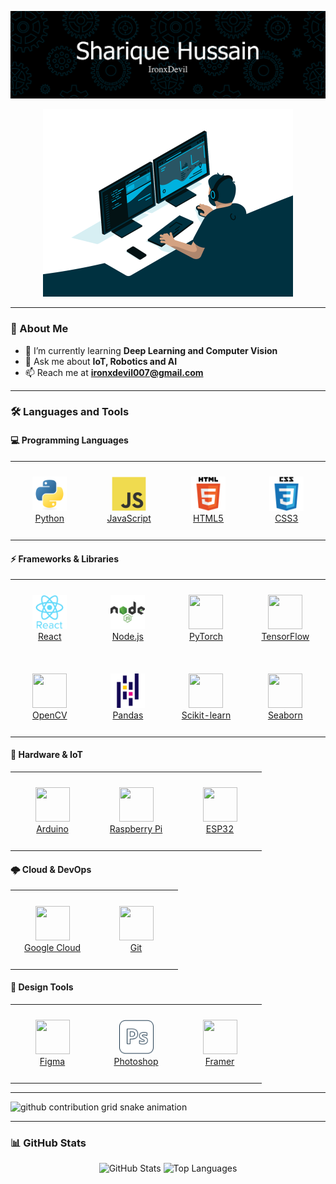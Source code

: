 ![MasterHead](assets/github-header-banner.jpg)

<p align="center">
  <img alt="Coding" width="400" src="assets/coding.gif">
</p>

---

### 🚀 About Me
- 🔭 I’m currently learning **Deep Learning and Computer Vision**
- 💬 Ask me about **IoT, Robotics and AI**
- 📫 Reach me at **ironxdevil007@gmail.com**

---

### 🛠 Languages and Tools  

#### 💻 Programming Languages  
<p align="left">
  <table>
    <tr>
      <td align="center" width="120" height="120">
        <img src="https://raw.githubusercontent.com/devicons/devicon/master/icons/python/python-original.svg" width="55" height="55" /><br><u>Python</u>
      </td>
      <td align="center" width="120" height="120">
        <img src="https://raw.githubusercontent.com/devicons/devicon/master/icons/javascript/javascript-original.svg" width="55" height="55" /><br><u>JavaScript</u>
      </td>
      <td align="center" width="120" height="120">
        <img src="https://raw.githubusercontent.com/devicons/devicon/master/icons/html5/html5-original-wordmark.svg" width="55" height="55" /><br><u>HTML5</u>
      </td>
      <td align="center" width="120" height="120">
        <img src="https://raw.githubusercontent.com/devicons/devicon/master/icons/css3/css3-original-wordmark.svg" width="55" height="55" /><br><u>CSS3</u>
      </td>
    </tr>
  </table>
</p>

#### ⚡ Frameworks & Libraries  
<p align="left">
  <table>
    <tr>
      <td align="center" width="120" height="120">
        <img src="https://raw.githubusercontent.com/devicons/devicon/master/icons/react/react-original-wordmark.svg" width="55" height="55" /><br><u>React</u>
      </td>
      <td align="center" width="120" height="120">
        <img src="https://raw.githubusercontent.com/devicons/devicon/master/icons/nodejs/nodejs-original-wordmark.svg" width="55" height="55" /><br><u>Node.js</u>
      </td>
      <td align="center" width="120" height="120">
        <img src="https://www.vectorlogo.zone/logos/pytorch/pytorch-icon.svg" width="55" height="55" /><br><u>PyTorch</u>
      </td>
      <td align="center" width="120" height="120">
        <img src="https://www.vectorlogo.zone/logos/tensorflow/tensorflow-icon.svg" width="55" height="55" /><br><u>TensorFlow</u>
      </td>
    </tr>
    <tr>
      <td align="center" width="120" height="120">
        <img src="https://www.vectorlogo.zone/logos/opencv/opencv-icon.svg" width="55" height="55" /><br><u>OpenCV</u>
      </td>
      <td align="center" width="120" height="120">
        <img src="https://raw.githubusercontent.com/devicons/devicon/master/icons/pandas/pandas-original.svg" width="55" height="55" /><br><u>Pandas</u>
      </td>
      <td align="center" width="120" height="120">
        <img src="https://upload.wikimedia.org/wikipedia/commons/0/05/Scikit_learn_logo_small.svg" width="55" height="55" /><br><u>Scikit-learn</u>
      </td>
      <td align="center" width="120" height="120">
        <img src="https://seaborn.pydata.org/_images/logo-mark-lightbg.svg" width="55" height="55" /><br><u>Seaborn</u>
      </td>
    </tr>
  </table>
</p>

#### 🔧 Hardware & IoT  
<p align="left">
  <table>
    <tr>
      <td align="center" width="120" height="120">
        <img src="https://cdn.worldvectorlogo.com/logos/arduino-1.svg" width="55" height="55" /><br><u>Arduino</u>
      </td>
      <td align="center" width="120" height="120">
        <img src="https://cdn.worldvectorlogo.com/logos/raspberry-pi.svg" width="55" height="55" /><br><u>Raspberry Pi</u>
      </td>
      <td align="center" width="120" height="120">
        <img src="https://cdn.worldvectorlogo.com/logos/espressif.svg" width="55" height="55" /><br><u>ESP32</u>
      </td>
    </tr>
  </table>
</p>

#### 🌩 Cloud & DevOps  
<p align="left">
  <table>
    <tr>
      <td align="center" width="120" height="120">
        <img src="https://www.vectorlogo.zone/logos/google_cloud/google_cloud-icon.svg" width="55" height="55" /><br><u>Google Cloud</u>
      </td>
      <td align="center" width="120" height="120">
        <img src="https://www.vectorlogo.zone/logos/git-scm/git-scm-icon.svg" width="55" height="55" /><br><u>Git</u>
      </td>
    </tr>
  </table>
</p>

#### 🎨 Design Tools  
<p align="left">
  <table>
    <tr>
      <td align="center" width="120" height="120">
        <img src="https://www.vectorlogo.zone/logos/figma/figma-icon.svg" width="55" height="55" /><br><u>Figma</u>
      </td>
      <td align="center" width="120" height="120">
        <img src="https://raw.githubusercontent.com/devicons/devicon/master/icons/photoshop/photoshop-line.svg" width="55" height="55" /><br><u>Photoshop</u>
      </td>
      <td align="center" width="120" height="120">
        <img src="https://raw.githubusercontent.com/devicons/devicon/master/icons/framer/framer-original.svg" width="55" height="55" /><br><u>Framer</u>
      </td>
    </tr>
  </table>
</p>

---

<picture>
  <source
    media="(prefers-color-scheme: dark)"
    srcset="https://raw.githubusercontent.com/ankurrawatll/snk/output/github-contribution-grid-snake-dark.svg"
  />
  <source
    media="(prefers-color-scheme: light)"
    srcset="https://raw.githubusercontent.com/ankurrawatll/snk/output/github-contribution-grid-snake.svg"
  />
  <img
    alt="github contribution grid snake animation"
    src="https://raw.githubusercontent.com/ankurrawatll/snk/output/github-contribution-grid-snake.svg"
  />
</picture>

---

### 📊 GitHub Stats  
<p align="center">
  <img src="https://github-readme-stats.vercel.app/api?username=ironxdevil&show_icons=true&locale=en&theme=tokyonight" alt="GitHub Stats" height="165" />
  <img src="https://github-readme-stats.vercel.app/api/top-langs?username=ironxdevil&show_icons=true&locale=en&layout=compact&theme=tokyonight" alt="Top Languages" height="165" />
</p>
